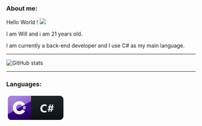 ### About me:

Hello World !  <img src="https://github.com/TheDudeThatCode/TheDudeThatCode/blob/master/Assets/Earth.gif" width="24px">

I am Will and i am 21 years old.

I am currently a back-end developer and I use C# as my main language.


***********************************

![GitHub stats](https://github-readme-stats.vercel.app/api?username=DevUzum&show_icons=true&theme=dark&hide_border=true)

***********************************

### Languages:
<img src="https://raw.githubusercontent.com/8bithemant/8bithemant/master/svg/dev/languages/csharp.svg" style="vertical-align:top; margin:4px">
